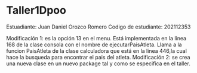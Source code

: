 # Taller1Dpoo
Estuadiante: Juan Daniel Orozco Romero
Codigo de estudiante: 202112353

Modificación 1:
es la opción 13 en el menu.
Está implementada en la linea 168 de la clase consola  con el nombre de ejecutarPaisAtleta.
Llama a la funcion PaisAtleta de la clase calculadora que está en la linea 446,la cual hace la busqueda para encontrar el pais del atleta.
Modificación 2:
se crea una nueva clase en un nuevo package tal y como se especifica en el taller.
